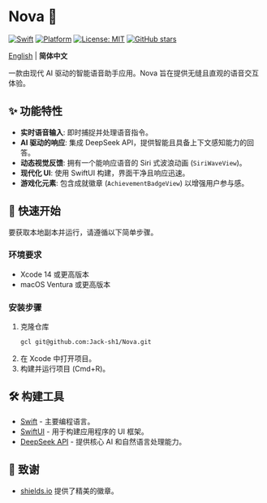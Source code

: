 # Nova 🚀

[![Swift](https://img.shields.io/badge/Swift-5.0-orange.svg)](https://swift.org/)
[![Platform](https://img.shields.io/badge/platform-iOS%20%7C%20macOS-lightgrey.svg)](https://www.apple.com/swift/)
[![License: MIT](https://img.shields.io/badge/License-MIT-yellow.svg)](https://opensource.org/licenses/MIT)
[![GitHub stars](https://img.shields.io/github/stars/Jack-sh1/Nova?style=social)](https://github.com/Jack-sh1/Nova/stargazers)

[English](./README.md) | **简体中文**

一款由现代 AI 驱动的智能语音助手应用。Nova 旨在提供无缝且直观的语音交互体验。

## ✨ 功能特性

- **实时语音输入**: 即时捕捉并处理语音指令。
- **AI 驱动的响应**: 集成 DeepSeek API，提供智能且具备上下文感知能力的回答。
- **动态视觉反馈**: 拥有一个能响应语音的 Siri 式波浪动画 (`SiriWaveView`)。
- **现代化 UI**: 使用 SwiftUI 构建，界面干净且响应迅速。
- **游戏化元素**: 包含成就徽章 (`AchievementBadgeView`) 以增强用户参与感。

## 🚀 快速开始

要获取本地副本并运行，请遵循以下简单步骤。

### 环境要求

- Xcode 14 或更高版本
- macOS Ventura 或更高版本

### 安装步骤

1. 克隆仓库
   ```sh
   gcl git@github.com:Jack-sh1/Nova.git
   ```
2. 在 Xcode 中打开项目。
3. 构建并运行项目 (Cmd+R)。

## 🛠️ 构建工具

* [Swift](https://www.swift.org/) - 主要编程语言。
* [SwiftUI](https://developer.apple.com/xcode/swiftui/) - 用于构建应用程序的 UI 框架。
* [DeepSeek API](https://www.deepseek.com/) - 提供核心 AI 和自然语言处理能力。

## 🙏 致谢

- [shields.io](https://shields.io/) 提供了精美的徽章。
